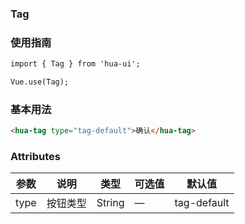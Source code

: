 ### Tag

### 使用指南
```html
import { Tag } from 'hua-ui';

Vue.use(Tag);

```
### 基本用法
```html
<hua-tag type="tag-default">确认</hua-tag>
```
### Attributes

| 参数      | 说明    | 类型      | 可选值       | 默认值   |
|---------- |-------- |---------- |-------------  |-------- |
| type  | 按钮类型    | String   | — | tag-default |
